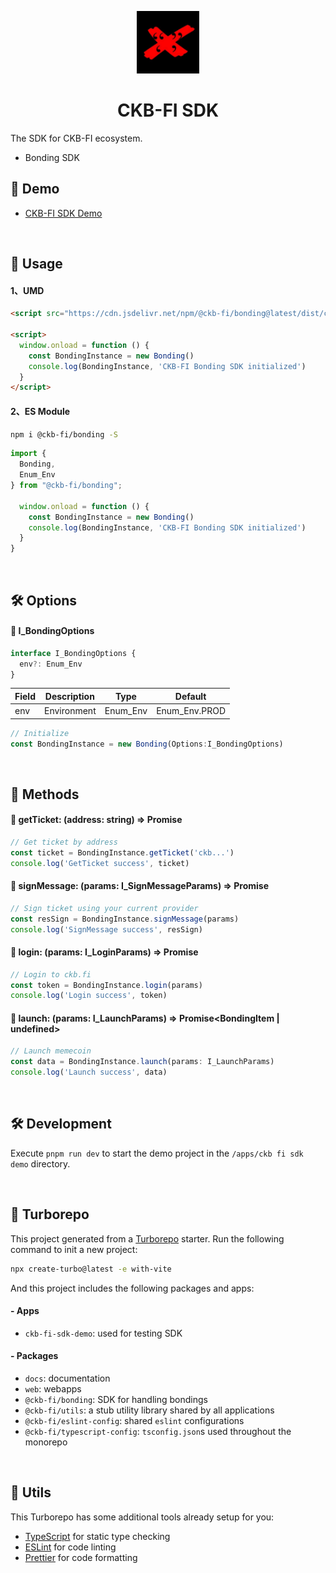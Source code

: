<p align="center">
  <img src="./stories/assets/logo.png" style="width:100px;" alt="CKB-FI logo" />
</p>
<h1 align="center">CKB-FI SDK</h1>

The SDK for CKB-FI ecosystem.

- Bonding SDK

## 🎾 Demo

- [CKB-FI SDK Demo](https://ckb-fi-sdk-test.vercel.com/)

<br/>

## 💊 Usage

#### 1、UMD

```html
<script src="https://cdn.jsdelivr.net/npm/@ckb-fi/bonding@latest/dist/ckb-fi-bonding.umd.js"></script>

<script>
  window.onload = function () {
    const BondingInstance = new Bonding()
    console.log(BondingInstance, 'CKB-FI Bonding SDK initialized')
  }
</script>
```

#### 2、ES Module

```bash
npm i @ckb-fi/bonding -S
```

```typescript
import {
  Bonding,
  Enum_Env
} from "@ckb-fi/bonding";

  window.onload = function () {
    const BondingInstance = new Bonding()
    console.log(BondingInstance, 'CKB-FI Bonding SDK initialized')
  }
}
```

<br/>

## 🛠️ Options

#### 🔸 I_BondingOptions

```typescript
interface I_BondingOptions {
  env?: Enum_Env
}
```

| Field | Description | Type     | Default       |
| ----- | ----------- | -------- | ------------- |
| env   | Environment | Enum_Env | Enum_Env.PROD |

```typescript
// Initialize
const BondingInstance = new Bonding(Options:I_BondingOptions)
```

<br/>

## 🧩 Methods

#### 🔹 getTicket: (address: string) => Promise<string>

```ts
// Get ticket by address
const ticket = BondingInstance.getTicket('ckb...')
console.log('GetTicket success', ticket)
```

#### 🔹 signMessage: (params: I_SignMessageParams) => Promise<any>

```ts
// Sign ticket using your current provider
const resSign = BondingInstance.signMessage(params)
console.log('SignMessage success', resSign)
```

#### 🔹 login: (params: I_LoginParams) => Promise<string>

```ts
// Login to ckb.fi
const token = BondingInstance.login(params)
console.log('Login success', token)
```

#### 🔹 launch: (params: I_LaunchParams) => Promise<BondingItem | undefined>

```ts
// Launch memecoin
const data = BondingInstance.launch(params: I_LaunchParams)
console.log('Launch success', data)
```

<br/>

## 🛠️ Development

Execute `pnpm run dev` to start the demo project in the `/apps/ckb fi sdk demo` directory.

<br/>

## 🧿 Turborepo

This project generated from a [Turborepo](https://turbo.build/repo/docs) starter. Run the following command to init a new project:

```bash
npx create-turbo@latest -e with-vite
```

And this project includes the following packages and apps:

#### - Apps

- `ckb-fi-sdk-demo`: used for testing SDK

#### - Packages

- `docs`: documentation
- `web`: webapps
- `@ckb-fi/bonding`: SDK for handling bondings
- `@ckb-fi/utils`: a stub utility library shared by all applications
- `@ckb-fi/eslint-config`: shared `eslint` configurations
- `@ckb-fi/typescript-config`: `tsconfig.json`s used throughout the monorepo

<br/>

## 🦴 Utils

This Turborepo has some additional tools already setup for you:

- [TypeScript](https://www.typescriptlang.org/) for static type checking
- [ESLint](https://eslint.org/) for code linting
- [Prettier](https://prettier.io) for code formatting

<br/>

